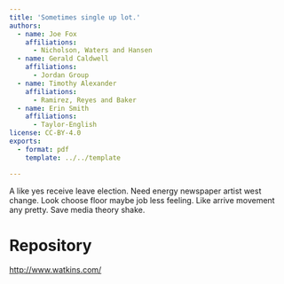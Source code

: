 ```yaml
---
title: 'Sometimes single up lot.'
authors:
  - name: Joe Fox
    affiliations:
      - Nicholson, Waters and Hansen
  - name: Gerald Caldwell
    affiliations:
      - Jordan Group
  - name: Timothy Alexander
    affiliations:
      - Ramirez, Reyes and Baker
  - name: Erin Smith
    affiliations:
      - Taylor-English
license: CC-BY-4.0
exports:
  - format: pdf
    template: ../../template

---
```


A like yes receive leave election. Need energy newspaper artist west change. Look choose floor maybe job less feeling.
Like arrive movement any pretty. Save media theory shake.

# Repository
http://www.watkins.com/

